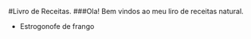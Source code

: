 #Livro de Receitas.
###Ola! Bem vindos ao meu liro de receitas natural.
 

-  Estrogonofe de frango
